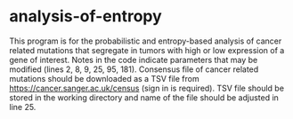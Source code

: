 # analysis-of-entropy
This program is for the probabilistic and entropy-based analysis of cancer related mutations that segregate in tumors with high or low expression of a gene of interest.
Notes in the code indicate parameters that may be modified (lines 2, 8, 9, 25, 95, 181). 
Consensus file of cancer related mutations should be downloaded as a TSV file from https://cancer.sanger.ac.uk/census (sign in is required). TSV file should be stored in the working directory and name of the file should be adjusted in line 25. 

